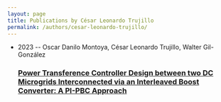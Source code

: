 ```yaml
---
layout: page
title: Publications by César Leonardo Trujillo
permalink: /authors/cesar-leonardo-trujillo/
---
```


<ul class="post-list">
<li><span class='post-meta'>2023 -- Oscar Danilo Montoya, César Leonardo Trujillo, Walter Gil-González</span><h3><a class='post-link' href='../../power-transference-controller-design-between-two-dc-microgrids-interconnected-via-an-interleaved-boost-converter-a-pi-pbc-approach'>Power Transference Controller Design between two DC Microgrids Interconnected via an Interleaved Boost Converter: A PI-PBC Approach</a></h3></li>

</ul>
